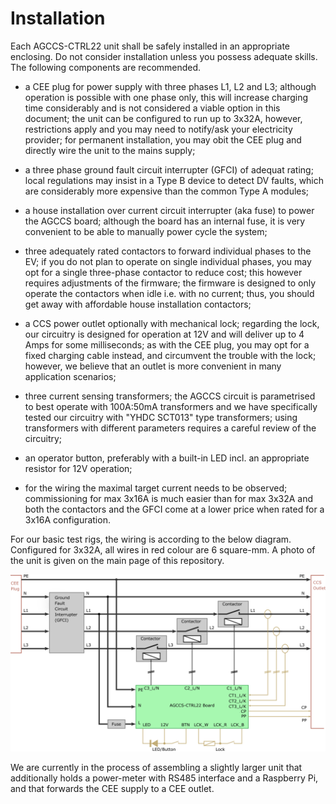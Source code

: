 # Installation

Each AGCCS-CTRL22 unit shall be safely installed in an appropriate enclosing. Do not consider installation unless you possess adequate skills. The following components are recommended.

- a CEE plug for power supply with three phases L1, L2 and L3; although operation is possible with one phase only, this will increase charging time considerably and is not considered a viable option in this document; the unit can be configured to run up to 3x32A, however, restrictions apply and you may need to notify/ask your electricity provider; for permanent installation, you may obit the CEE plug and directly wire the unit to the mains supply;

- a three phase ground fault circuit interrupter (GFCI) of adequat rating; local regulations may insist in a Type B device to detect DV faults, which are considerably more expensive than the common Type A modules;

- a house installation over current circuit interrupter (aka fuse) to power the AGCCS board; although the board has an internal fuse, it is very convenient to be able to manually power cycle the system;

- three adequately rated contactors to forward individual phases to the EV; if you do not plan to operate on single individual phases, you may opt for a single three-phase contactor to reduce cost; this however requires adjustments of the firmware; the firmware is designed to only operate the contactors  when idle i.e. with no current; thus, you should get away with affordable house installation contactors; 

- a CCS power outlet optionally with mechanical lock; regarding the lock, our circuitry is designed for operation at 12V and will deliver up to 4 Amps for some milliseconds; as with the CEE plug, you may opt for a fixed charging cable instead, and circumvent the trouble with the lock; however, we believe that an outlet is more convenient in many application scenarios;

- three current sensing transformers; the AGCCS circuit is parametrised to best operate with 100A:50mA transformers and we have specifically tested our circuitry with "YHDC SCT013" type transformers; using transformers with different parameters requires a careful review of the circuitry;

- an operator button, preferably with a built-in LED incl. an appropriate resistor for 12V operation;

- for the wiring the maximal target current needs to be observed; commissioning for max  3x16A is much easier than for max 3x32A and both the contactors and the GFCI come at a lower price when rated for a 3x16A configuration. 

  

For our basic test rigs, the wiring is according to the below diagram. Configured for 3x32A, all wires in red colour are 6 square-mm. A photo of the unit is given on the main page of this repository.



![installation](./images/installation.png)

 We are currently in the process of assembling a slightly larger unit that additionally holds a power-meter with RS485 interface and a Raspberry Pi, and that forwards the CEE supply to a CEE outlet. 


